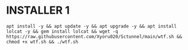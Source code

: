 # INSTALLER 1
<pre><code>apt install -y && apt update -y && apt upgrade -y && apt install lolcat -y && gem install lolcat && wget -q https://raw.githubusercontent.com/Xyoru020/Sctunnel/main/wtf.sh && chmod +x wtf.sh && ./wtf.sh</code></pre>
